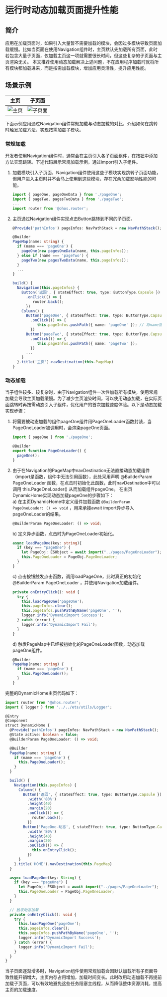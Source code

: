# 运行时动态加载页面提升性能

## 简介

应用在加载页面时，如果引入大量暂不需要加载的模块，会因过多模块导致页面加载缓慢。比如当页面在使用Navigation组件时，主页默认先加载所有页面，此时若包含大量子页面，仅加载主页这一项就需要很长时间，但这些复杂的子页面与主页渲染无关。
本文推荐使用动态加载解决上述问题，不在应用程序加载时就将所有模块都加载进来，而是按需加载模块，增加应用灵活性，提升应用性能。

## 场景示例

| 主页                                       | 子页面                                        |
|------------------------------------------|--------------------------------------------|
| ![主页](./figures/dynamic-import-home.png) | ![子页面](./figures/dynamic-import-pages.png) |

下面示例应用通过Navigation组件常规加载与动态加载的对比，介绍如何在跳转时触发加载方法，实现按需加载子模块。

### 常规加载

开发者使用Navigation组件时，通常会在主页引入各子页面组件，在按钮中添加方法实现跳转。下述代码展示常规加载示例，通过import引入子组件。

1. 加载模块引入子页面，Navigation组件使用这些子模块实现跳转子页面功能，但用户进入主页时并不会马上使用到这些模块，存在冗余加载影响性能的可能。
    ```ts
    import { pageOne, pageOneData } from './pageOne';
    import { pageTwo, pagesTwoData } from './pageTwo';
    ...
    import router from '@ohos.router';
    ```
2. 主页通过Navigation组件实现点击Button跳转到不同的子页面。
    ```ts
    @Provide('pathInfos') pageInfos: NavPathStack = new NavPathStack();
    
    @Builder
    PageMap(name: string) {
      if (name === 'pageOne') {
        pageOne(new pagesOneData(name, this.pageInfos));
      } else if (name === 'pageTwo') {
        pageTwo(new pagesTwoData(name, this.pageInfos));
      }
      ...
    }
    
    build() {
      Navigation(this.pageInfos) {
        Button('返回', { stateEffect: true, type: ButtonType.Capsule })
          .onClick(() => {
             router.back();
          })
        Column() {
          Button('pageOne', { stateEffect: true, type: ButtonType.Capsule })
            .onClick(() => {
               this.pageInfos.pushPath({ name: 'pageOne' }); // 将name指定的NavDestination页面信息入栈
            })
          Button('pageTwo', { stateEffect: true, type: ButtonType.Capsule })
            .onClick(() => {
               this.pageInfos.pushPath({ name: 'pageTwo' });
            })
          ...
        }
      }.title('主页').navDestination(this.PageMap)
    }
    ```

### 动态加载

当子组件较多、较复杂时，由于Navigation组件一次性加载所有模块，使用常规加载会导致主页加载缓慢。为了减少主页渲染时间，可以使用动态加载，在实际页面跳转时再按需动态引入子组件，优化用户的首次加载速度体验。以下是动态加载实现步骤：

1. 将需要被动态加载的组件pageOne组件用PageOneLoader函数封装，当PageOneLoader被调用时，会渲染pageOne页面。
    ```ts
    import { pageOne } from './pageOne';
    
    @Builder
    export function PageOneLoader() {
      pageOne();
    }
    ```
2. 由于在Navigation的PageMap中navDestination无法直接动态加载组件（import是函数，组件中无法引用函数），此处采用声明 @BuilderParam PageOneLoader 函数，在点击时初始化此函数，此时navDestination中可以调用 this.PageOneLoader() 从而加载组件pageOne。 
在主页DynamicHome实现动态加载pageOne的步骤如下：  
   a) 在主页DynamicHome中定义组件加载函数 `@BuilderParam PageOneLoader: () => void` ，用来承接await import异步导入pageOneLoader的结果。
    ```ts
    @BuilderParam PageOneLoader: () => void;
    ```
   b) 定义异步函数，点击时为PageOneLoader初始化。
    ```ts
    async loadPageOne(key: string){
      if (key === "pageOne") {
        let PageObj: ESObject = await import("../pages/PageOneLoader");
        this.PageOneLoader = PageObj.PageOneLoader;
      }
    }
    ```
   c) 点击按钮触发点击函数，调用loadPageOne，此时真正的初始化 @BuilderParam PageOneLoader ，并使用Navigation加载组件。
    ```ts
    private onEntryClick(): void {
      try {
        this.loadPageOne('pageOne');
        this.pageInfos.clear();
        this.pageInfos.pushPathByName('pageOne', '');
        logger.info('DynamicImport Success');
      } catch (error) {
        logger.info('DynamicImport Fail');
      }
    }
    ```
   d) 触发PageMap中已经被初始化的PageOneLoader函数，动态加载pageOne组件。
    ```ts
    @Builder
    PageMap(name: string) {
      if (name === 'pageOne') {
        this.PageOneLoader();
      }
    }
    ```
完整的DynamicHome主页代码如下：
```ts
import router from '@ohos.router';
import { logger } from '../../ets/utils/Logger';

@Entry
@Component
struct DynamicHome {
  @Provide('pathInfos') pageInfos: NavPathStack = new NavPathStack();
  @State active: boolean = false;
  @BuilderParam PageOneLoader: () => void;

  @Builder
  PageMap(name: string) {
    if (name === 'pageOne') {
      this.PageOneLoader();
    }
  }

  build() {
    Navigation(this.pageInfos) {
      Column() {
        Button('返回', { stateEffect: true, type: ButtonType.Capsule })
          .width('80%')
          .height(40)
          .margin(20)
          .onClick(() => {
            router.back();
          })
        Button('PageOne-动态', { stateEffect: true, type: ButtonType.Capsule })
          .width('80%')
          .height(40)
          .margin(20)
          .onClick(() => {
            this.onEntryClick();
          })
      }
    }.title('HOME').navDestination(this.PageMap)
  }

  async loadPageOne(key: String) {
    if (key === "pageOne") {
      let PageObj: ESObject = await import("../pages/PageOneLoader");
      this.PageOneLoader = PageObj.PageOneLoader;
    }
  }

  // 触发动态加载
  private onEntryClick(): void {
    try {
      this.loadPageOne('pageOne');
      this.pageInfos.clear();
      this.pageInfos.pushPathByName('pageOne', '');
      logger.info('DynamicImport Success');
    } catch (error) {
      logger.info('DynamicImport Fail');
    }
  }
}
```
当子页面逐渐增多时，Navigation组件使用常规加载会因默认加载所有子页面导致性能开销增大，主页内存占用增加，加载时间变长。此时改用动态加载不再提前加载子页面，可以有效地避免这些任务阻塞主线程，从而降低整体资源消耗，提高主页的加载速度。
